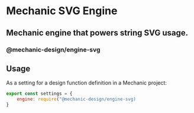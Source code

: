 # Mechanic SVG Engine

## Mechanic engine that powers string SVG usage.

### @mechanic-design/engine-svg

## Usage

As a setting for a design function definition in a Mechanic project:

```js
export const settings = {
    engine: require("@mechanic-design/engine-svg)
}
```
